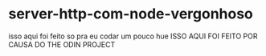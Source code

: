 # server-http-com-node-vergonhoso
isso aqui foi feito so pra eu codar um pouco hue
ISSO AQUI FOI FEITO POR CAUSA DO THE ODIN PROJECT 
